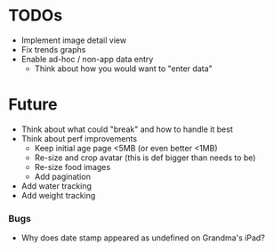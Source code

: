 # TODOs
* Implement image detail view
* Fix trends graphs
* Enable ad-hoc / non-app data entry
    * Think about how you would want to "enter data"

# Future
* Think about what could "break" and how to handle it best
* Think about perf improvements
    * Keep initial age page <5MB (or even better <1MB)
    * Re-size and crop avatar (this is def bigger than needs to be)
    * Re-size food images
    * Add pagination
* Add water tracking
* Add weight tracking

### Bugs
* Why does date stamp appeared as undefined on Grandma's iPad?